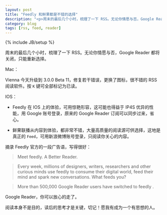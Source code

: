 ```yaml
---
layout: post
title: "Feedly 和鲜果都是不错的选择"
description: "<p>周末的最后几个小时，梳理了一下 RSS。无论你情愿与否，Google Reader 都将关闭，只能重新选择。</p><p>Vienna 今天升级到 3.0.0 Beta 11，修复若干错误，更换了图标，很不错的 RSS 阅读软件。按 K 键可全部标记为已读。</p> <p>Feedly 在 IOS 上的体验，可用惊艳形容，这可能也得益于 IP4S 优异的性能，用 Google 账号登录，原来的 Google Reader 订阅可以同步过来，省心。</p><p>鲜果联播从内容到体验，都非常不错，大量高质量的阅读源可供选择，这地是真正的 Feed，可用新浪微博账号登录，只阅读你关心的内容。</p>"
category: blog
tags: [rss, feed, reader]
---
```

{% include JB/setup %}


周末的最后几个小时，梳理了一下 RSS。无论你情愿与否，Google Reader 都将关闭，只能重新选择。

Mac：

Vienna 今天升级到 3.0.0 Beta 11，修复若干错误，更换了图标，很不错的 RSS 阅读软件。按 `K` 键可全部标记为已读。

IOS：

*   Feedly 在 IOS 上的体验，可用惊艳形容，这可能也得益于 IP4S 优异的性能，用 Google 账号登录，原来的 Google Reader 订阅可以同步过来，省心。

*   鲜果联播从内容到体验，都非常不错，大量高质量的阅读源可供选择，这地是真正的 `Feed`，可用新浪微博账号登录，只阅读你关心的内容。

摘录 Feedly 官方的一段广告语，写得很好：

>Meet feedly. A Better Reader.

>Every week, millions of designers, writers, researchers and other curious minds use feedly to consume their digital world, feed their mind and spark new conversations. What feeds you?

>More than 500,000 Google Reader users have switched to feedly .

Google Reader，你可以放心的走了。

阅读本身不是目的，读后的思考才是关键，切记！愿我有成为一个有思想的人。
